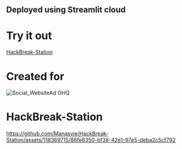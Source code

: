 ## Deployed using Streamlit cloud
# Try it out
  [HackBreak-Station](https://hackbreak-station.streamlit.app/)

# Created for

![Social_WebsiteAd OHQ](https://github.com/Manasvie/HackBreak-Station/assets/118369715/e2240872-7224-4cc5-ac8d-68dc681bcfd5)

# HackBreak-Station



https://github.com/Manasvie/HackBreak-Station/assets/118369715/86fe6350-bf38-42e1-97e5-deba2c5cf792
